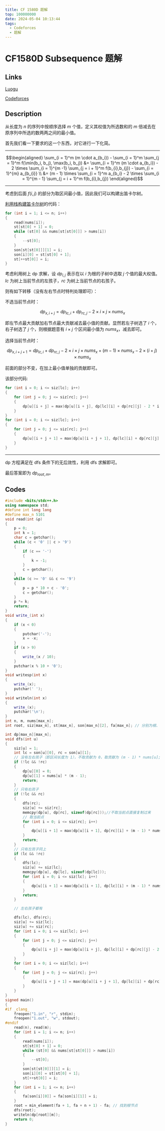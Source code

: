 ```yaml
---
title: CF 1580D 题解
top: 100000000
date: 2024-05-04 10:13:44
tags:
  - Codeforces
  - 题解
---
```

<!---->
<!--more-->

# CF1580D Subsequence 题解

## Links

[Luogu](https://www.luogu.com.cn/problem/CF1580D)

[Codeforces](https://codeforces.com/problemset/problem/1580/D)

## Description

从长度为 $n$ 的序列中按顺序选择 $m$ 个值，定义其权值为所选数和的 $m$ 倍减去在原序列中所选的数两两之间的最小值。

首先我们看一下要求的这一个东西，对它进行一下化简。

---

$$\begin{aligned} \sum_{i = 1}^m (m \cdot a_{b_i}) - \sum_{i = 1}^m \sum_{j = 1}^m f(\min(b_i, b_j), \max(b_i, b_j)) &= \sum_{i = 1}^m (m \cdot a_{b_i}) - 2 \times \sum_{i = 1}^{m -1} \sum_{j = i + 1}^m f(b_{i},b_{j}) - \sum_{i = 1}^{m} a_{b_{i}} \\ &= (m - 1) \times \sum_{i = 1}^m a_{b_i} - 2 \times \sum_{i = 1}^{m - 1} \sum_{j = i + 1}^m f(b_{i},b_{j}) \end{aligned}$$

---

考虑到后面 $f(i,j)$ 的部分为取区间最小值，因此我们可以构建出笛卡尔树。

[利用栈构建笛卡尔树](https://oi-wiki.org/ds/cartesian-tree/#%E6%A0%88%E6%9E%84%E5%BB%BA)的代码：

```cpp
for (int i = 1; i <= n; i++)
{
    read(nums[i]);
    st[st[0] + 1] = 0;
    while (st[0] && nums[st[st[0]]] > nums[i])
    {
        --st[0];
    }
    son[st[st[0]]][1] = i;
    son[i][0] = st[st[0] + 1];
    st[++st[0]] = i;
}
```

考虑利用树上 dp 求解，设 $dp_{i,j}$ 表示在以 $i$ 为根的子树中选取 $j$ 个值的最大权值。$lc$ 为树上当前节点的左孩子，$rc$ 为树上当前节点的右孩子。

则有如下转移（没有左右节点时特判处理即可）：

不选当前节点时：

$$dp_{x,i + j} = dp_{lc,i} + dp_{rc,j} - 2 \times i \times j \times nums_{x}$$

即左节点最大贡献加右节点最大贡献减去最小值的贡献。显然若左子树选了 $i$ 个，右子树选了 $j$ 个，则根据题意有 $i \times j$ 个区间最小值为 $nums_{x}$，减去即可。


选择当前节点时：

$$dp_{x,i + j + 1} = dp_{lc,i} + dp_{rc,j} - 2 \times i \times j \times nums_{x} + \left (m - 1 \right) \times nums_{x} - 2 \times \left (i + j \right) \times nums_{x}$$

前面的部分不变，在加上最小值单独的贡献即可。

该部分代码:

```cpp
for (int i = 0; i <= siz[lc]; i++)
{
    for (int j = 0; j <= siz[rc]; j++)
    {
        dp[u][i + j] = max(dp[u][i + j], dp[lc][i] + dp[rc][j] - 2 * i * j * nums[u]);
    }
}
for (int i = 0; i <= siz[lc]; i++)
{
    for (int j = 0; j <= siz[rc]; j++)
    {
        dp[u][i + j + 1] = max(dp[u][i + j + 1], dp[lc][i] + dp[rc][j] + (m - 1) * nums[u] - 2 * (i * j + i + j) * nums[u]);
    }
}
```

---

dp 方程满足在 dfs 条件下的无后效性，利用 dfs 求解即可。

最后答案即为 $dp_{root,m}$。


## Codes

```cpp
#include <bits/stdc++.h>
using namespace std;
#define int long long
#define max_n 5101
void read(int &p)
{
    p = 0;
    int k = 1;
    char c = getchar();
    while (c < '0' || c > '9')
    {
        if (c == '-')
        {
            k = -1;
        }
        c = getchar();
    }
    while (c >= '0' && c <= '9')
    {
        p = p * 10 + c - '0';
        c = getchar();
    }
    p *= k;
    return;
}
void write_(int x)
{
    if (x < 0)
    {
        putchar('-');
        x = -x;
    }
    if (x > 9)
    {
        write_(x / 10);
    }
    putchar(x % 10 + '0');
}
void writesp(int x)
{
    write_(x);
    putchar(' ');
}
void writeln(int x)
{
    write_(x);
    putchar('\n');
}
int n, m, nums[max_n];
int root, siz[max_n], st[max_n], son[max_n][2], fa[max_n]; // 分别为根、子树大小、构建用的栈、左/右孩子、父亲节点

int dp[max_n][max_n];
void dfs(int u)
{
    siz[u] = 1;
    int lc = son[u][0], rc = son[u][1];
    // 没有左右孩子（即区间长度为 1），不取贡献为 0，取贡献为 (m - 1) * nums[u];
    if (!lc && !rc)
    {
        dp[u][0] = 0;
        dp[u][1] = nums[u] * (m - 1);
        return;
    }
    // 只有右孩子
    if (!lc && rc)
    {
        dfs(rc);
        siz[u] += siz[rc];
        memcpy(dp[u], dp[rc], sizeof(dp[rc]));//不取当前点直接复制过来
        // 取当前点
        for (int i = 0; i <= siz[rc]; i++)
        {
            dp[u][i + 1] = max(dp[u][i + 1], dp[rc][i] + (m - 1) * nums[u] - 2 * i * nums[u]);
        }
        return;
    }
    // 只有左孩子同上
    if (lc && !rc)
    {
        dfs(lc);
        siz[u] += siz[lc];
        memcpy(dp[u], dp[lc], sizeof(dp[lc]));
        for (int i = 0; i <= siz[lc]; i++)
        {
            dp[u][i + 1] = max(dp[u][i + 1], dp[lc][i] + (m - 1) * nums[u] - 2 * i * nums[u]);
        }
        return;
    }

    // 左右孩子都有

    dfs(lc), dfs(rc);
    siz[u] += siz[lc];
    siz[u] += siz[rc];
    for (int i = 0; i <= siz[lc]; i++)
    {
        for (int j = 0; j <= siz[rc]; j++)
        {
            dp[u][i + j] = max(dp[u][i + j], dp[lc][i] + dp[rc][j] - 2 * i * j * nums[u]);
        }
    }
    for (int i = 0; i <= siz[lc]; i++)
    {
        for (int j = 0; j <= siz[rc]; j++)
        {
            dp[u][i + j + 1] = max(dp[u][i + j + 1], dp[lc][i] + dp[rc][j] + (m - 1) * nums[u] - 2 * (i * j + i + j) * nums[u]);
        }
    }
}
signed main()
{
#if _clang_
    freopen("1.in", "r", stdin);
    freopen("1.out", "w", stdout);
#endif
    read(n), read(m);
    for (int i = 1; i <= n; i++)
    {
        read(nums[i]);
        st[st[0] + 1] = 0;
        while (st[0] && nums[st[st[0]]] > nums[i])
        {
            --st[0];
        }
        son[st[st[0]]][1] = i;
        son[i][0] = st[st[0] + 1];
        st[++st[0]] = i;
    }
    for (int i = 1; i <= n; i++)
    {
        fa[son[i][0]] = fa[son[i][1]] = i;
    }
    root = min_element(fa + 1, fa + n + 1) - fa; // 找到根节点
    dfs(root);
    writeln(dp[root][m]);
    return 0;
}
```